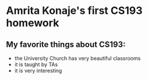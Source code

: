 # Amrita Konaje's first CS193 homework

## My favorite things about CS193:
- the University Church has very beautiful classrooms
- it is taught by TAs
- it is very interesting
